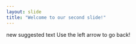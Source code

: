 ```yaml
---
layout: slide
title: "Welcome to our second slide!"
---
```

new suggested text
Use the left arrow to go back!
